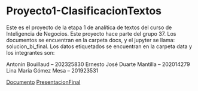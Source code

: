 # Proyecto1-ClasificacionTextos

Este es el proyecto de la etapa 1 de analítica de textos del curso de Inteligencia de Negocios. Este proyecto hace parte del grupo 37. Los documentos se encuentran en la carpeta docs, y el jupyter se llama: solucion_bi_final. Los datos etiquetados se encuentran en la carpeta data y los integrantes son:

Antonin Bouillaud – 202325830 
Ernesto José Duarte Mantilla – 202014279 
Lina María Gómez Mesa – 201923531 

[Documento](https://uniandes-my.sharepoint.com/:w:/g/personal/l_gomez1_uniandes_edu_co/EVw6ihN8RldBhNl3dIRPwf0BtF0ba_XmWGu58bwDN7WPmw?e=Nzcc2z)
[PresentacionFinal](https://www.canva.com/design/DAFyLVKBK4I/RxqTe5s_oyTBGpJ2mF8wPw/edit?utm_content=DAFyLVKBK4I&utm_campaign=designshare&utm_medium=link2&utm_source=sharebutton)
